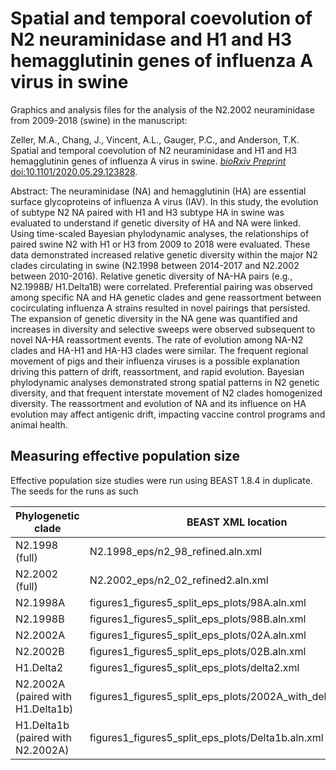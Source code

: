 # Spatial and temporal coevolution of N2 neuraminidase and H1 and H3 hemagglutinin genes of influenza A virus in swine
Graphics and analysis files for the analysis of the N2.2002 neuraminidase from 2009-2018 (swine) in the manuscript:

Zeller, M.A., Chang, J., Vincent, A.L., Gauger, P.C., and Anderson, T.K. Spatial and temporal coevolution of N2 neuraminidase and H1 and H3 hemagglutinin genes of influenza A virus in swine. [*bioRxiv Preprint* doi:10.1101/2020.05.29.123828](https://www.biorxiv.org/content/10.1101/2020.05.29.123828v1).

Abstract: The neuraminidase (NA) and hemagglutinin (HA) are essential surface glycoproteins of influenza A virus (IAV). In this study, the evolution of subtype N2 NA paired with H1 and H3 subtype HA in swine was evaluated to understand if genetic diversity of HA and NA were linked. Using time-scaled Bayesian phylodynamic analyses, the relationships of paired swine N2 with H1 or H3 from 2009 to 2018 were evaluated. These data demonstrated increased relative genetic diversity within the major N2 clades circulating in swine (N2.1998 between 2014-2017 and N2.2002 between 2010-2016). Relative genetic diversity of NA-HA pairs (e.g., N2.1998B/ H1.Delta1B) were correlated. Preferential pairing was observed among specific NA and HA genetic clades and gene reassortment between cocirculating influenza A strains resulted in novel pairings that persisted. The expansion of genetic diversity in the NA gene was quantified and increases in diversity and selective sweeps were observed subsequent to novel NA-HA reassortment events. The rate of evolution among NA-N2 clades and HA-H1 and HA-H3 clades were similar. The frequent regional movement of pigs and their influenza viruses is a possible explanation driving this pattern of drift, reassortment, and rapid evolution. Bayesian phylodynamic analyses demonstrated strong spatial patterns in N2 genetic diversity, and that frequent interstate movement of N2 clades homogenized diversity. The reassortment and evolution of NA and its influence on HA evolution may affect antigenic drift, impacting vaccine control programs and animal health. 

## Measuring effective population size
Effective population size studies were run using BEAST 1.8.4 in duplicate. The seeds for the runs as such

 | Phylogenetic clade | BEAST XML location | Run1 | Run2 | 
 | ------------------ | ------------------ | ---- | ---- |
 | N2.1998 (full) | N2.1998_eps/n2_98_refined.aln.xml | 1540330733520 | 1540330926474 | 
 | N2.2002 (full) | N2.2002_eps/n2_02_refined2.aln.xml | 1542054165048 | 1542054280700 | 
 | N2.1998A | figures1_figures5_split_eps_plots/98A.aln.xml | 1546965014683 | 1546965036074 | 
 | N2.1998B | figures1_figures5_split_eps_plots/98B.aln.xml | 1546965075418 | 1547148808634 | 
 | N2.2002A | figures1_figures5_split_eps_plots/02A.aln.xml | 1547148566418 | 1546975888745 | 
 | N2.2002B | figures1_figures5_split_eps_plots/02B.aln.xml | 1546975916323 | 1546975934694 | 
 | H1.Delta2 | figures1_figures5_split_eps_plots/delta2.xml | 1542906315381 | 1542906092756 | 
 | N2.2002A (paired with H1.Delta1b) | figures1_figures5_split_eps_plots/2002A_with_delta1b.aln.xml | 1551826266183 | 1552491185349 | 
 | H1.Delta1b (paired with N2.2002A) | figures1_figures5_split_eps_plots/Delta1b.aln.xml | 1551826286917 | 1552491078775 | 





